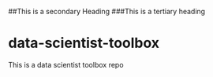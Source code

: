 ##This is a secondary Heading
###This is a tertiary heading
# data-scientist-toolbox
This is a data scientist toolbox repo
